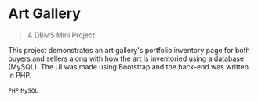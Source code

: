 # Art Gallery
> A DBMS Mini Project

This project demonstrates an art gallery's portfolio inventory page for both buyers and sellers along with how the art is inventoried using a database (MySQL). The UI was made using Bootstrap and the back-end was written in PHP.

```PHP``` ```MySQL```

